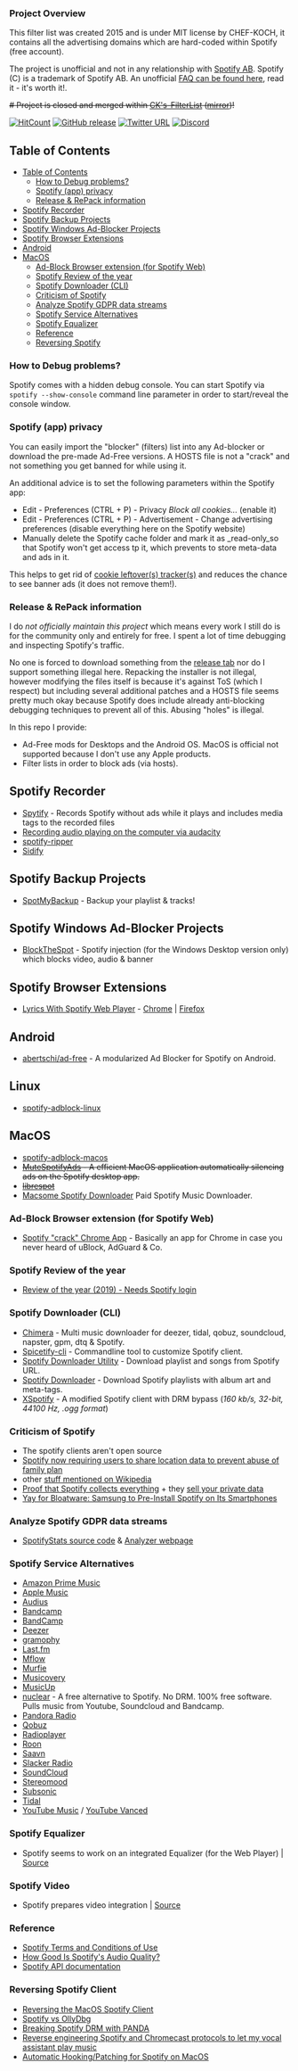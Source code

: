 ### Project Overview

This filter list was created 2015 and is under MIT license by CHEF-KOCH, it contains all the advertising domains which are hard-coded within Spotify (free account). <br/>

The project is unofficial and not in any relationship with [Spotify AB](https://en.wikipedia.org/wiki/Spotify). Spotify (C) is a trademark of Spotify AB. An unofficial [FAQ can be found here](https://github.com/CHEF-KOCH/Spotify-Ad-free/blob/master/Spotify%20FAQ.md), read it - it's worth it!. <br/>

~~# Project is closed and merged within [CK's-FilterList](https://github.com/CHEF-KOCH/CKs-FilterList) ([mirror](https://gitlab.com/CHEF-KOCH/cks-filterlist))!~~

[![HitCount](http://hits.dwyl.io/CHEF-KOCH/Spotify-Ad-free.svg)](http://hits.dwyl.io/CHEF-KOCH/Spotify-Ad-free)
[![GitHub release](https://img.shields.io/github/release/CHEF-KOCH/Spotify-Ad-free.svg?label=Latest%20Release&style=popout)](https://github.com/CHEF-KOCH/Spotify-Ad-free/releases/latest)
[![Twitter URL](https://img.shields.io/twitter/url/https/twitter.com/fold_left.svg?style=social&label=Follow%20%40CHEF-KOCH)](https://twitter.com/CKsTechNews)
[![Discord](https://discordapp.com/api/guilds/418256415874875402/widget.png)](https://discord.me/CHEF-KOCH)


## Table of Contents
* [Table of Contents](#table-of-contents)
  * [How to Debug problems?](#how-to-debug-problems)
  * [Spotify (app) privacy](#spotify-app-privacy)
  * [Release & RePack information](#release--repack-information)
* [Spotify Recorder](#spotify-recorder)
* [Spotify Backup Projects](#spotify-backup-projects)
* [Spotify Windows Ad-Blocker Projects](#spotify-windows-ad-blocker-projects)
* [Spotify Browser Extensions](#spotify-browser-extensions)
* [Android](#android)
* [MacOS](#macos)
  * [Ad-Block Browser extension (for Spotify Web)](#ad-block-browser-extension-for-spotify-web)
  * [Spotify Review of the year](#spotify-review-of-the-year)
  * [Spotify Downloader (CLI)](#spotify-downloader-cli)
  * [Criticism of Spotify](#criticism-of-spotify)
  * [Analyze Spotify GDPR data streams](#analyze-spotify-gdpr-data-streams)
  * [Spotify Service Alternatives](#spotify-service-alternatives)
  * [Spotify Equalizer](#spotify-equalizer)
  * [Reference](#reference)
  * [Reversing Spotify](#reversing-spotify)


### How to Debug problems?

Spotify comes with a hidden debug console. You can start Spotify via `spotify --show-console` command line parameter in order to start/reveal the console window.



### Spotify (app) privacy

You can easily import the "blocker" (filters) list into any Ad-blocker or download the pre-made Ad-Free versions. A HOSTS file is not a "crack" and not something you get banned for while using it.

An additional advice is to set the following parameters within the Spotify app:

- Edit - Preferences (CTRL + P) - Privacy _Block all cookies..._ (enable it)
- Edit - Preferences (CTRL + P) - Advertisement - Change advertising preferences (disable everything here on the Spotify website)
- Manually delete the Spotify cache folder and mark it as _read-only_so that Spotify won't get access tp it, which prevents to store meta-data and ads in it.

This helps to get rid of [cookie leftover(s) tracker(s)](https://old.reddit.com/r/privacy/comments/eqzg51/what_about_the_privacy_of_my_data_in_spotify/) and reduces the chance to see banner ads (it does not remove them!).


### Release & RePack information

I do _not officially maintain this project_ which means every work I still do is for the community only and entirely for free. I spent a lot of time debugging and inspecting Spotify's traffic.

No one is forced to download something from the [release tab](https://github.com/CHEF-KOCH/Spotify-Ad-free/releases) nor do I support something illegal here. Repacking the installer is not illegal, however modifying the files itself is because it's against ToS (which I respect) but including several additional patches and a HOSTS file seems pretty much okay because Spotify does include already anti-blocking debugging techniques to prevent all of this. Abusing "holes" is illegal.

In this repo I provide:
- Ad-Free mods for Desktops and the Android OS. MacOS is official not supported because I don't use any Apple products.
- Filter lists in order to block ads (via hosts).

## Spotify Recorder
- [Spytify](https://github.com/jwallet/spy-spotify) - Records Spotify without ads while it plays and includes media tags to the recorded files
- [Recording audio playing on the computer via audacity](https://manual.audacityteam.org/man/tutorial_recording_audio_playing_on_the_computer.html)
- [spotify-ripper](https://github.com/hbashton/spotify-ripper)
- [Sidify](https://www.sidify.de/)


## Spotify Backup Projects
- [SpotMyBackup](https://github.com/secuvera/SpotMyBackup) - Backup your playlist & tracks!


## Spotify Windows Ad-Blocker Projects
- [BlockTheSpot](https://github.com/mrpond/BlockTheSpot/releases) - Spotify injection (for the Windows Desktop version only) which blocks video, audio & banner


## Spotify Browser Extensions
- [Lyrics With Spotify Web Player](https://github.com/mantou132/Spotify-Lyrics) - [Chrome](https://chrome.google.com/webstore/detail/spotify-lyrics/mkjfooclbdgjdclepjeepbmmjaclipod) | [Firefox](https://addons.mozilla.org/en-US/firefox/addon/spotify-lyrics/)


## Android
- [abertschi/ad-free](http://adfree.abertschi.ch) - A modularized Ad Blocker for Spotify on Android.


## Linux
- [spotify-adblock-linux](https://github.com/abba23/spotify-adblock-linux/)


## MacOS
- [spotify-adblock-macos](https://github.com/AnanthVivekanand/spotify-adblock-macos)
- ~~[MuteSpotifyAds](https://github.com/simonmeusel/MuteSpotifyAds) - A efficient MacOS application automatically silencing ads on the Spotify desktop app.~~
- ~~[librespot](https://github.com/plietar/librespot)~~
- [Macsome Spotify Downloader](https://www.macsome.com/spotify-downloader/) Paid Spotify Music Downloader.


### Ad-Block Browser extension (for Spotify Web)
- [Spotify "crack" Chrome App](https://github.com/sooxiaotong/spotify-crack-chrome-app) - Basically an app for Chrome in case you never heard of uBlock, AdGuard & Co.


### Spotify Review of the year
- [Review of the year (2019) - Needs Spotify login](https://www.spotify.com/en/wrapped/)


### Spotify Downloader (CLI)
- [Chimera](https://notabug.org/Aesir/chimera) - Multi music downloader for deezer, tidal, qobuz, soundcloud, napster, gpm, dtq & Spotify.
- [Spicetify-cli](https://github.com/khanhas/spicetify-cli) - Commandline tool to customize Spotify client.
- [Spotify Downloader Utility](https://github.com/SwapnilSoni1999/spotify-dl) - Download playlist and songs from Spotify URL.
- [Spotify Downloader](https://github.com/ritiek/spotify-downloader) - Download Spotify playlists with album art and meta-tags.
- [XSpotify](https://github.com/maxarmin/XSpotify-1)  - A modified Spotify client with DRM bypass (_160 kb/s, 32-bit, 44100 Hz, .ogg format_)


### Criticism of Spotify
- The spotify clients aren't open source
- [Spotify now requiring users to share location data to prevent abuse of family plan](https://9to5mac.com/2019/09/12/spottily-family-plan-location/)
- other [stuff mentioned on Wikipedia](https://en.wikipedia.org/wiki/Criticism_of_Spotify)
- [Proof that Spotify collects everything](https://twitter.com/steipete/status/1025024813889478656) + they [sell your private data](https://betanews.com/2016/07/22/spotify-sells-user-data-to-advertisers/)
- [Yay for Bloatware: Samsung to Pre-Install Spotify on Its Smartphones](https://news.softpedia.com/news/yay-for-bloatware-samsung-to-pre-install-spotify-on-its-smartphones-525250.shtml)


### Analyze Spotify GDPR data streams
- [SpotifyStats source code](https://github.com/Maxr1998/SpotifyStats) & [Analyzer webpage](https://maxr1998.github.io/SpotifyStats/)


### Spotify Service Alternatives
- [Amazon Prime Music](https://www.amazon.com/Amazon-Music/)
- [Apple Music](https://www.apple.com/chde/music/)
- [Audius](https://audius.co/)
- [Bandcamp](https://bandcamp.com/)
- [BandCamp](https://bandcamp.com/)
- [Deezer](https://www.deezer.com/en/)
- [gramophy](https://github.com/ladiesman6969/Gramophy)
- [Last.fm](http://www.last.fm/)
- [Mflow](http://beta.mflow.com/)
- [Murfie](https://www.murfie.com/)
- [Musicovery](http://b2b.musicovery.com/)
- [MusicUp](https://getmusicup.com/)
- [nuclear](https://github.com/nukeop/nuclear) - A free alternative to Spotify. No DRM. 100% free software. Pulls music from Youtube, Soundcloud and Bandcamp.
- [Pandora Radio](https://www.pandora.com/)
- [Qobuz](https://www.qobuz.com/gb-en/discover)
- [Radioplayer](https://www.radioplayer.co.uk/)
- [Roon](https://roonlabs.com/)
- [Saavn](https://www.jiosaavn.com/)
- [Slacker Radio](https://www.livexlive.com/)
- [SoundCloud](https://soundcloud.com/)
- [Stereomood](https://stereomood.com/)
- [Subsonic](http://www.subsonic.org/pages/index.jsp)
- [Tidal](https://tidal.com/)
- [YouTube Music](https://music.youtube.com/) / [YouTube Vanced](https://vanced.app/)


### Spotify Equalizer
- Spotify seems to work on an integrated Equalizer (for the Web Player) | [Source](https://twitter.com/wongmjane/status/1226825288119537664?ref_src=twsrc%5Etfw)


### Spotify Video
- Spotify prepares video integration | [Source](https://twitter.com/wongmjane/status/1274452040358346752)


### Reference
- [Spotify Terms and Conditions of Use](https://www.spotify.com/us/legal/end-user-agreement/#s9)
- [How Good Is Spotify's Audio Quality?](https://www.xaprb.com/blog/spotify-audio-quality/)
- [Spotify API documentation](https://developer.spotify.com/documentation/web-api/)


### Reversing Spotify Client
- [Reversing the MacOS Spotify Client](https://medium.com/@lerner98/skiptracing-reversing-spotify-app-3a6df367287d)
- [Spotify vs OllyDbg](http://www.steike.com/code/spotify-vs-ollydbg/)
- [Breaking Spotify DRM with PANDA](http://moyix.blogspot.com/2014/07/breaking-spotify-drm-with-panda.html)
- [Reverse engineering Spotify and Chromecast protocols to let my vocal assistant play music](https://developers.caffeina.com/reverse-engineering-spotify-and-chromecast-protocols-to-let-my-vocal-assistant-play-music-ada4767efa2?source=linkShare-7c6a9af31a39-1517909746)
- [Automatic Hooking/Patching for Spotify on MacOS](https://medium.com/swlh/skiptracing-automated-hook-resolution-74eda756533d)
